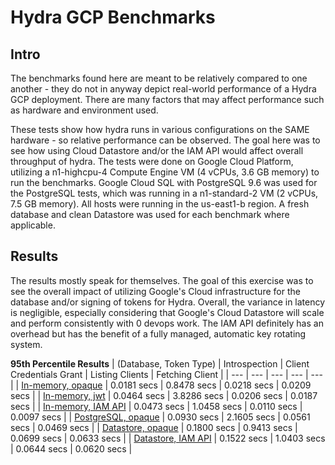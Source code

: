 # Hydra GCP Benchmarks

## Intro

The benchmarks found here are meant to be relatively compared to one another - they do not in anyway depict real-world
performance of a Hydra GCP deployment. There are many factors that may affect performance such as hardware and environment
used.

These tests show how hydra runs in various configurations on the SAME hardware - so relative performance can be observed.
The goal here was to see how using Cloud Datastore and/or the IAM API would affect overall throughput of hydra. The
tests were done on Google Cloud Platform, utilizing a n1-highcpu-4 Compute Engine VM (4 vCPUs, 3.6 GB memory) to run the
benchmarks. Google Cloud SQL with PostgreSQL 9.6 was used for the PostgreSQL tests, which was running in a n1-standard-2
VM (2 vCPUs, 7.5 GB memory). All hosts were running in the us-east1-b region. A fresh database and clean Datastore was
used for each benchmark where applicable.

## Results

The results mostly speak for themselves. The goal of this exercise was to see the overall impact of utilizing Google's
Cloud infrastructure for the database and/or signing of tokens for Hydra. Overall, the variance in latency is negligible,
especially considering that Google's Cloud Datastore will scale and perform consistently with 0 devops work. The IAM API
definitely has an overhead but has the benefit of a fully managed, automatic key rotating system.

**95th Percentile Results**
| (Database, Token Type) | Introspection | Client Credentials Grant | Listing Clients | Fetching Client |
| --- | --- | --- | --- | --- |
| [In-memory, opaque](https://github.com/someone1/hydra-gcp/tree/master/benchmarks/memory-opaque.md) | 0.0181 secs | 0.8478 secs | 0.0218 secs | 0.0209 secs |
| [In-memory, jwt](https://github.com/someone1/hydra-gcp/tree/master/benchmarks/memory-jwt.md) | 0.0464 secs | 3.8286 secs | 0.0206 secs | 0.0187 secs |
| [In-memory, IAM API](https://github.com/someone1/hydra-gcp/tree/master/benchmarks/memory-iam.md) | 0.0473 secs | 1.0458 secs | 0.0110 secs | 0.0097 secs |
| [PostgreSQL, opaque](https://github.com/someone1/hydra-gcp/tree/master/benchmarks/postgres-opaque.md) | 0.0930 secs | 2.1605 secs | 0.0561 secs | 0.0469 secs |
| [Datastore, opaque](https://github.com/someone1/hydra-gcp/tree/master/benchmarks/datastore-opaque.md) | 0.1800 secs | 0.9413 secs | 0.0699 secs | 0.0633 secs |
| [Datastore, IAM API](https://github.com/someone1/hydra-gcp/tree/master/benchmarks/datastore-iam.md) | 0.1522 secs | 1.0403 secs | 0.0644 secs | 0.0620 secs |
